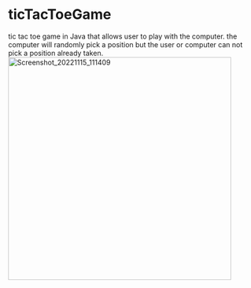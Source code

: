 # ticTacToeGame
tic tac toe game in Java that allows user to play with the computer.
the computer will randomly pick a position but the user or computer can not pick a position already taken.<br>
<img width="453" alt="Screenshot_20221115_111409" src="https://github.com/salehhd123/ticTacToeGame/assets/71578301/61088063-ac94-4878-8c61-d1ae0edd06b6">
